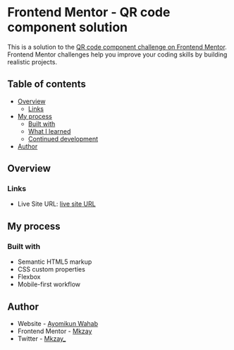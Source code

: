 # Frontend Mentor - QR code component solution

This is a solution to the [QR code component challenge on Frontend Mentor](https://www.frontendmentor.io/challenges/qr-code-component-iux_sIO_H). Frontend Mentor challenges help you improve your coding skills by building realistic projects. 

## Table of contents

- [Overview](#overview)
  - [Links](#links)
- [My process](#my-process)
  - [Built with](#built-with)
  - [What I learned](#what-i-learned)
  - [Continued development](#continued-development)
- [Author](#author)


## Overview



### Links

- Live Site URL: [live site URL](https://charming-florentine-0937d1.netlify.app/)

## My process

### Built with

- Semantic HTML5 markup
- CSS custom properties
- Flexbox
- Mobile-first workflow


## Author

- Website - [Ayomikun Wahab](https://app.netlify.com/teams/mkzay/overview)
- Frontend Mentor - [Mkzay](https://www.frontendmentor.io/profile/Mkzay)
- Twitter - [Mkzay_](https://twitter.com/Mkzay_)